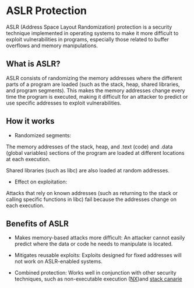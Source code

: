# ASLR Protection

ASLR (Address Space Layout Randomization) protection is a security technique implemented in operating systems to make it more difficult to exploit vulnerabilities in programs, especially those related to buffer overflows and memory manipulations.

## What is ASLR?

ASLR consists of randomizing the memory addresses where the different parts of a program are loaded (such as the stack, heap, shared libraries, and program segments). This makes the memory addresses change every time the program is executed, making it difficult for an attacker to predict or use specific addresses to exploit vulnerabilities.

## How it works

* Randomized segments:

The memory addresses of the stack, heap, and .text (code) and .data (global variables) sections of the program are loaded at different locations at each execution.

Shared libraries (such as libc) are also loaded at random addresses.
* Effect on exploitation:

Attacks that rely on known addresses (such as returning to the stack or calling specific functions in libc) fail because the addresses change on each execution.

## Benefits of ASLR

* Makes memory-based attacks more difficult: An attacker cannot easily predict where the data or code he needs to manipulate is located.

* Mitigates reusable exploits: Exploits designed for fixed addresses will not work on ASLR-enabled systems.

* Combined protection: Works well in conjunction with other security techniques, such as non-executable execution ([NX](rsc/Keywords/Protections/NX.md))and [stack canarie](rsc/Keywords/Protections/CANARY.md)